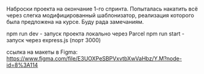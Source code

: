 Наброски проекта на окончание 1-го спринта.
Попыталась накатить всё через слегка модифицированный шаблонизатор, реализация которого была предложена на курсе. Буду рада замечаниям.

npm run dev - запуск проекта локально через Parcel
npm run start - запуск через express.js (порт 3000)

ссылка на макеты в Figma: https://www.figma.com/file/E3UOXPeSBPVxvtbXwVaHbz/Y.M?node-id=8%3A114

